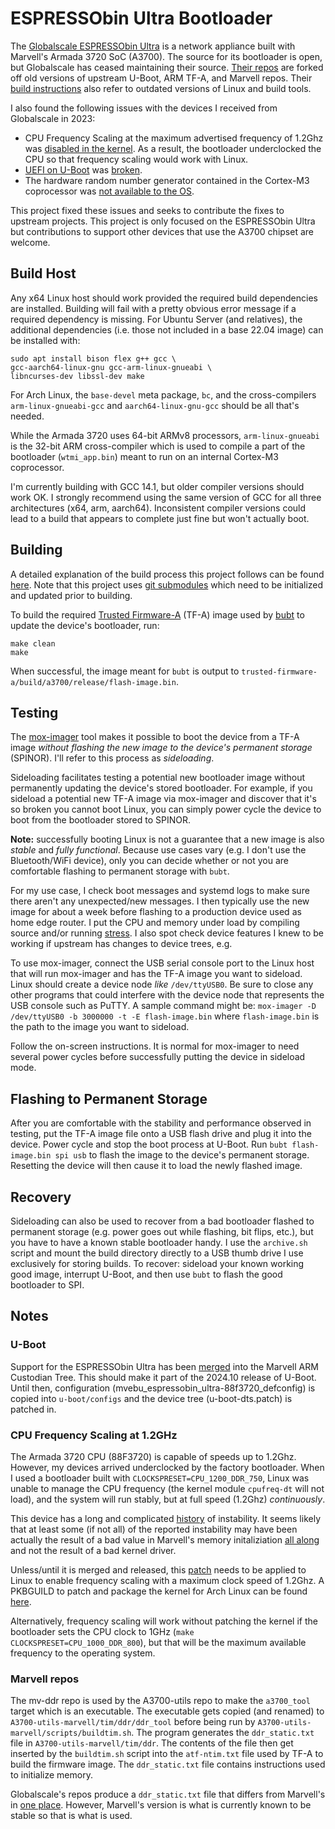 # ESPRESSObin Ultra Bootloader

The [Globalscale ESPRESSObin Ultra](https://globalscaletechnologies.com/product/espressobin-ultra/) is a network appliance built with Marvell's Armada 3720 SoC (A3700). The source for its bootloader is open, but Globalscale has ceased maintaining their source. [Their repos](https://github.com/globalscaletechnologies) are forked off old versions of upstream U-Boot, ARM TF-A, and Marvell repos. Their [build instructions](https://espressobin.net/espressobin-ultra-build-instruction/) also refer to outdated versions of Linux and build tools.

I also found the following issues with the devices I received from Globalscale in 2023:
* CPU Frequency Scaling at the maximum advertised frequency of 1.2Ghz was [disabled in the kernel](https://github.com/torvalds/linux/commit/484f2b7c61b9ae58cc00c5127bcbcd9177af8dfe). As a result, the bootloader underclocked the CPU so that frequency scaling would work with Linux.
* [UEFI on U-Boot](https://docs.u-boot.org/en/latest/develop/uefi/uefi.html) was [broken](https://lore.kernel.org/regressions/NpVfaMj--3-9@bens.haus/T/).
* The hardware random number generator contained in the Cortex-M3 coprocessor was [not available to the OS](https://gitlab.nic.cz/turris/mox-boot-builder).

This project fixed these issues and seeks to contribute the fixes to upstream projects. This project is only focused on the ESPRESSObin Ultra but contributions to support other devices that use the A3700 chipset are welcome.

## Build Host

Any x64 Linux host should work provided the required build dependencies are installed. Building will fail with a pretty obvious error message if a required dependency is missing. For Ubuntu Server (and relatives), the additional dependencies (i.e. those not included in a base 22.04 image) can be installed with:
```
sudo apt install bison flex g++ gcc \
gcc-aarch64-linux-gnu gcc-arm-linux-gnueabi \
libncurses-dev libssl-dev make
```

For Arch Linux, the `base-devel` meta package, `bc`, and the cross-compilers `arm-linux-gnueabi-gcc` and `aarch64-linux-gnu-gcc` should be all that's needed.

While the Armada 3720 uses 64-bit ARMv8 processors, `arm-linux-gnueabi` is the 32-bit ARM cross-compiler which is used to compile a part of the bootloader (`wtmi_app.bin`) meant to run on an internal Cortex-M3 coprocessor.

I'm currently building with GCC 14.1, but older compiler versions should work OK. I strongly recommend using the same version of GCC for all three architectures (x64, arm, aarch64). Inconsistent compiler versions could lead to a build that appears to complete just fine but won't actually boot.

## Building
A detailed explanation of the build process this project follows can be found [here](https://trustedfirmware-a.readthedocs.io/en/latest/plat/marvell/armada/build.html). Note that this project uses [git submodules](https://git-scm.com/book/en/v2/Git-Tools-Submodules) which need to be initialized and updated prior to building.

To build the required [Trusted Firmware-A](https://www.trustedfirmware.org/projects/tf-a) (TF-A) image used by [bubt](https://source.denx.de/u-boot/u-boot/-/blob/master/doc/mvebu/cmd/bubt.txt) to update the device's bootloader, run:
```
make clean
make
```
When successful, the image meant for `bubt` is output to `trusted-firmware-a/build/a3700/release/flash-image.bin`.

## Testing
The [mox-imager](https://gitlab.nic.cz/turris/mox-imager) tool makes it possible to boot the device from a TF-A image *without flashing the new image to the device's permanent storage* (SPINOR). I'll refer to this process as *sideloading*.

Sideloading facilitates testing a potential new bootloader image without permanently updating the device's stored bootloader. For example, if you sideload a potential new TF-A image via mox-imager and discover that it's so broken you cannot boot Linux, you can simply power cycle the device to boot from the bootloader stored to SPINOR.

**Note:** successfully booting Linux is not a guarantee that a new image is also *stable* and *fully functional*. Because use cases vary (e.g. I don't use the Bluetooth/WiFi device), only you can decide whether or not you are comfortable flashing to permanent storage with `bubt`.

For my use case, I check boot messages and systemd logs to make sure there aren't any unexpected/new messages. I then typically use the new image for about a week before flashing to a production device used as home edge router. I put the CPU and memory under load by compiling source and/or running [stress](https://github.com/resurrecting-open-source-projects/stress). I also spot check device features I knew to be working if upstream has changes to device trees, e.g.

To use mox-imager, connect the USB serial console port to the Linux host that will run mox-imager and has the TF-A image you want to sideload. Linux should create a device node *like* `/dev/ttyUSB0`. Be sure to close any other programs that could interfere with the device node that represents the USB console such as PuTTY. A sample command might be: `mox-imager -D /dev/ttyUSB0 -b 3000000 -t -E flash-image.bin` where `flash-image.bin` is the path to the image you want to sideload.

Follow the on-screen instructions. It is normal for mox-imager to need several power cycles before successfully putting the device in sideload mode.

## Flashing to Permanent Storage
After you are comfortable with the stability and performance observed in testing, put the TF-A image file onto a USB flash drive and plug it into the device. Power cycle and stop the boot process at U-Boot. Run `bubt flash-image.bin spi usb` to flash the image to the device's permanent storage. Resetting the device will then cause it to load the newly flashed image.

## Recovery
Sideloading can also be used to recover from a bad bootloader flashed to permanent storage (e.g. power goes out while flashing, bit flips, etc.), but you have to have a known stable bootloader handy. I use the `archive.sh` script and mount the build directory directly to a USB thumb drive I use exclusively for storing builds. To recover: sideload your known working good image, interrupt U-Boot, and then use `bubt` to flash the good bootloader to SPI.

## Notes

### U-Boot
Support for the ESPRESSObin Ultra has been [merged](https://source.denx.de/u-boot/custodians/u-boot-marvell/-/commit/d901c9b8d69e2036c3e991e0364b5eb008788a32) into the Marvell ARM Custodian Tree. This should make it part of the 2024.10 release of U-Boot. Until then, configuration (mvebu_espressobin_ultra-88f3720_defconfig) is copied into `u-boot/configs` and the device tree (u-boot-dts.patch) is patched in.

### CPU Frequency Scaling at 1.2GHz
The Armada 3720 CPU (88F3720) is capable of speeds up to 1.2Ghz. However, my devices arrived underclocked by the factory bootloader. When I used a bootloader built with `CLOCKSPRESET=CPU_1200_DDR_750`, Linux was unable to manage the CPU frequency (the kernel module `cpufreq-dt` will not load), and the system will run stably, but at full speed (1.2Ghz) *continuously*.

This device has a long and complicated [history](https://github.com/MarvellEmbeddedProcessors/linux-marvell/issues/20) of instability. It seems likely that at least some (if not all) of the reported instability may have been actually the result of a bad value in Marvell's memory initaliziation [all along](https://github.com/MarvellEmbeddedProcessors/mv-ddr-marvell/pull/44) and not the result of a bad kernel driver.

Unless/until it is merged and released, this [patch](https://lore.kernel.org/linux-arm-kernel/20240603012804.122215-2-ben@bens.haus/) needs to be applied to Linux to enable frequency scaling with a maximum clock speed of 1.2Ghz. A PKBGUILD to patch and package the kernel for Arch Linux can be found [here](https://github.com/bschnei/linux-a3700/).

Alternatively, frequency scaling will work without patching the kernel if the bootloader sets the CPU clock to 1GHz (`make CLOCKSPRESET=CPU_1000_DDR_800`), but that will be the maximum available frequency to the operating system.

### Marvell repos
The mv-ddr repo is used by the A3700-utils repo to make the `a3700_tool` target which is an executable. The executable gets copied (and renamed) to `A3700-utils-marvell/tim/ddr/ddr_tool` before being run by `A3700-utils-marvell/scripts/buildtim.sh`. The program generates the `ddr_static.txt` file in `A3700-utils-marvell/tim/ddr`. The contents of the file then get inserted by the `buildtim.sh` script into the `atf-ntim.txt` file used by TF-A to build the firmware image. The `ddr_static.txt` file contains instructions used to initialize memory.

Globalscale's repos produce a `ddr_static.txt` file that differs from Marvell's in [one place](https://github.com/MarvellEmbeddedProcessors/mv-ddr-marvell/commit/4208ad5f2d1cee6125d3047ea1aac90a051e3d16). However, Marvell's version is what is currently known to be stable so that is what is used.

